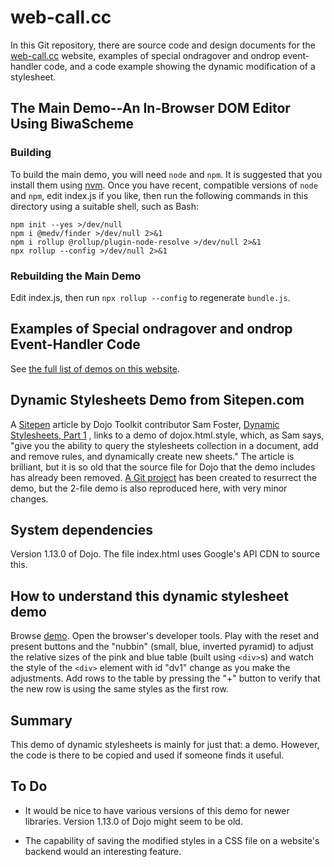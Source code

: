 # web-call.cc

In this Git repository, there are
source code and design documents for the [web-call.cc](web-call.cc) website,
examples of special ondragover and ondrop event-handler code,
and a code example showing the dynamic modification of a stylesheet.

## The Main Demo--An In-Browser DOM Editor Using BiwaScheme

### Building

To build the main demo, you will need `node` and `npm`.
It is suggested that you install them using
[nvm](https://github.com/nvm-sh/nvm).
Once you have recent, compatible versions of `node` and `npm`,
edit index.js if you like,
then run the following commands in this directory
using a suitable shell, such as Bash:
```
npm init --yes >/dev/null
npm i @medv/finder >/dev/null 2>&1
npm i rollup @rollup/plugin-node-resolve >/dev/null 2>&1
npx rollup --config >/dev/null 2>&1
```

### Rebuilding the Main Demo

Edit index.js, then run `npx rollup --config` to regenerate `bundle.js`.

## Examples of Special ondragover and ondrop Event-Handler Code

See [the full list of demos on this website](index2.html).

## Dynamic Stylesheets Demo from Sitepen.com

A [Sitepen](https://sitepen.com "Sitepen")
article by Dojo Toolkit contributor Sam Foster,
[Dynamic Stylesheets, Part 1](https://www.sitepen.com/blog/dynamic-stylesheets-part-1/ "Dynamic Stylesheets, Part 1")
, links to a demo of dojox.html.style,
which, as Sam says, "give you the ability to query the stylesheets collection
in a document, add and remove rules, and dynamically create new sheets."
The article is brilliant, but it is so old that the source file for Dojo
that the demo includes has already been removed.
[A Git project](https://github.com/tomelam/split_panel_demo "Dynamic Stylesheet
Demo")
has been created to resurrect the demo,
but the 2-file demo is also reproduced here, with very minor changes.

## System dependencies

Version 1.13.0 of Dojo. The file index.html
uses Google's API CDN to source this.

## How to understand this dynamic stylesheet demo

Browse <a href="demo">demo</a>. Open the browser's
developer tools. Play with the reset and present buttons and the "nubbin"
(small, blue, inverted pyramid) to adjust the relative sizes of the
pink and blue table (built using <code>&lt;div&gt;</code>s)
and watch the style of the <code>&lt;div&gt;</code> element with
id "dv1" change as you make the adjustments.
Add rows to the table by pressing the "+" button to verify that the
new row is using the same styles as the first row.

## Summary

This demo of dynamic stylesheets is mainly for just that: a demo.
However, the code is there to be copied and used if someone finds it useful.

## To Do

* It would be nice to have various versions of this demo for newer libraries.
Version 1.13.0 of Dojo might seem to be old.

* The capability of saving the modified styles in a CSS file
on a website's backend would an interesting feature.
